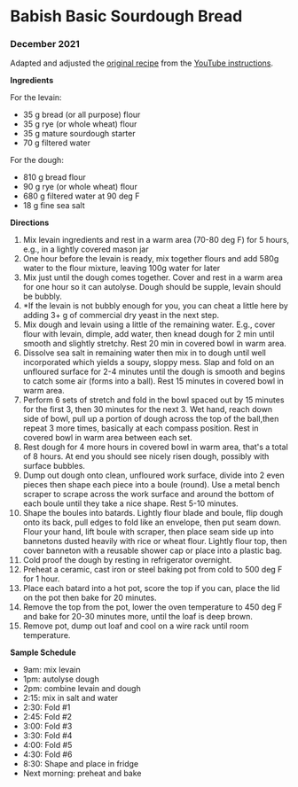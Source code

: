 # Babish Basic Sourdough Bread

### December 2021

Adapted and adjusted the
[original recipe](https://basicswithbabish.co/basicsepisodes/sourdough-bread)
from the
[YouTube instructions](https://www.youtube.com/watch?v=bSYdABrPrtM).


__Ingredients__

For the levain:

* 35 g bread (or all purpose) flour
* 35 g rye (or whole wheat) flour
* 35 g mature sourdough starter
* 70 g filtered water

For the dough:

* 810 g bread flour
* 90 g rye (or whole wheat) flour
* 680 g filtered water at 90 deg F
* 18 g fine sea salt


__Directions__

1. Mix levain ingredients and rest in a warm area (70-80 deg F) for 5
   hours, e.g., in a lightly covered mason jar
2. One hour before the levain is ready, mix together flours and add
   580g water to the flour mixture, leaving 100g water for later
3. Mix just until the dough comes together. Cover and rest in a warm
   area for one hour so it can autolyse. Dough should be supple,
   levain should be bubbly. 
4. *If the levain is not bubbly enough for you, you can cheat a little
   here by adding 3+ g of commercial dry yeast in the next step.
5. Mix dough and levain using a little of the remaining water. E.g.,
   cover flour with levain, dimple, add water, then knead dough for 2
   min until smooth and slightly stretchy. Rest 20 min in covered bowl
   in warm area.
6. Dissolve sea salt in remaining water then mix in to dough until
   well incorporated which yields a soupy, sloppy mess. Slap and fold
   on an unfloured surface for 2-4 minutes until the dough is smooth
   and begins to catch some air (forms into a ball). Rest 15 minutes
   in covered bowl in warm area.
7. Perform 6 sets of stretch and fold in the bowl spaced out by 15
   minutes for the first 3, then 30 minutes for the next 3. Wet hand,
   reach down side of bowl, pull up a portion of dough across the top
   of the ball,then repeat 3 more times, basically at each compass
   position. Rest in covered bowl in warm area between each set.
8. Rest dough for 4 more hours in covered bowl in warm area, that's a
   total of 8 hours. At end you should see nicely risen dough,
   possibly with surface bubbles.
9. Dump out dough onto clean, unfloured work surface, divide into 2
   even pieces then shape each piece into a boule (round). Use a metal
   bench scraper to scrape across the work surface and around the
   bottom of each boule until they take a nice shape. Rest 5-10
   minutes.
10. Shape the boules into batards. Lightly flour blade and boule, flip
   dough onto its back, pull edges to fold like an envelope, then put
   seam down. Flour your hand, lift boule with scraper, then place
   seam side up into bannetons dusted heavily with rice or wheat
   flour. Lightly flour top, then cover banneton with a reusable
   shower cap or place into a plastic bag.
11. Cold proof the dough by resting in refrigerator overnight.
12. Preheat a ceramic, cast iron or steel baking pot from cold to 500
   deg F for 1 hour.
13. Place each batard into a hot pot, score the top if you can, place
   the lid on the pot then bake for 20 minutes.
14. Remove the top from the pot, lower the oven temperature to 450 deg
   F and bake for 20-30 minutes more, until the loaf is deep brown.
15. Remove pot, dump out loaf and cool on a wire rack until room
   temperature. 

__Sample Schedule__

* 9am: mix levain
* 1pm: autolyse dough
* 2pm: combine levain and dough
* 2:15: mix in salt and water
* 2:30: Fold #1
* 2:45: Fold #2
* 3:00: Fold #3
* 3:30: Fold #4
* 4:00: Fold #5
* 4:30: Fold #6
* 8:30: Shape and place in fridge
* Next morning: preheat and bake
